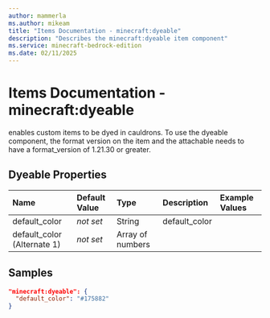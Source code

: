 ```yaml
---
author: mammerla
ms.author: mikeam
title: "Items Documentation - minecraft:dyeable"
description: "Describes the minecraft:dyeable item component"
ms.service: minecraft-bedrock-edition
ms.date: 02/11/2025 
---
```


# Items Documentation - minecraft:dyeable

enables custom items to be dyed in cauldrons. To use the dyeable component, the format version on the item and the attachable needs to have a format_version of 1.21.30 or greater.


## Dyeable Properties

|Name       |Default Value |Type |Description |Example Values |
|:----------|:-------------|:----|:-----------|:------------- |
| default_color | *not set* | String | default_color |  | 
| default_color (Alternate 1) | *not set* | Array of numbers |  |  | 

## Samples


```json
"minecraft:dyeable": {
  "default_color": "#175882"
}
```
